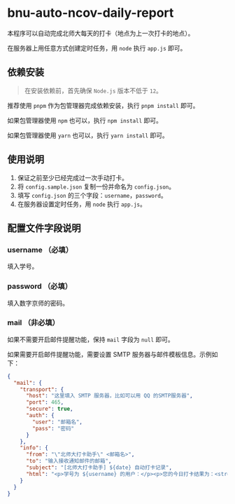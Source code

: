 # bnu-auto-ncov-daily-report

本程序可以自动完成北师大每天的打卡（地点为上一次打卡的地点）。

在服务器上用任意方式创建定时任务，用 `node` 执行 `app.js` 即可。

## 依赖安装

> 在安装依赖前，首先确保 `Node.js` 版本不低于 `12`。

推荐使用 `pnpm` 作为包管理器完成依赖安装，执行 `pnpm install` 即可。

如果包管理器使用 `npm` 也可以，执行 `npm install` 即可。

如果包管理器使用 `yarn` 也可以，执行 `yarn install` 即可。

## 使用说明

1. 保证之前至少已经完成过一次手动打卡。
2. 将 `config.sample.json` 复制一份并命名为 `config.json`。
3. 填写 `config.json` 的三个字段：`username`，`password`。
4. 在服务器设置定时任务，用 `node` 执行 `app.js`。

## 配置文件字段说明

### username （必填）
填入学号。

### password （必填）
填入数字京师的密码。

### mail （非必填）

如果不需要开启邮件提醒功能，保持 `mail` 字段为 `null` 即可。

如果需要开启邮件提醒功能，需要设置 SMTP 服务器与邮件模板信息。示例如下：

```json
{
  "mail": {
    "transport": {
      "host": "这里填入 SMTP 服务器，比如可以用 QQ 的SMTP服务器",
      "port": 465,
      "secure": true,
      "auth": {
        "user": "邮箱名",
        "pass": "密码"
      }
    },
    "info": {
      "from": "\"北师大打卡助手\" <邮箱名>",
      "to": "输入接收通知邮件的邮箱",
      "subject": "[北师大打卡助手] ${date} 自动打卡记录",
      "html": "<p>学号为 ${username} 的用户：</p><p>您的今日打卡结果为：<strong>${result}</strong>。</p><p>系统提示为：「${message}」。</p><p>打卡时间为：${date} ${time}。</p><br><p>北师大打卡助手</p><p>Powered by Zhaoji Wang</p>"
    }
  }
}
```
